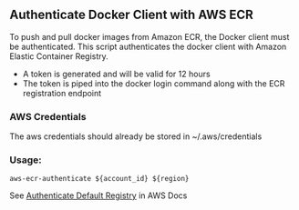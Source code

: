 ## Authenticate Docker Client with AWS ECR

To push and pull docker images from Amazon ECR, the Docker client must be authenticated.
This script authenticates the docker client with Amazon Elastic Container Registry.  

- A token is generated and will be valid for 12 hours
- The token is piped into the docker login command along with the ECR registration endpoint

### AWS Credentials

The aws credentials should already be stored in ~/.aws/credentials

### Usage: 
`aws-ecr-authenticate ${account_id} ${region}`

See [Authenticate Default Registry](https://docs.aws.amazon.com/AmazonECR/latest/userguide/getting-started-cli.html#cli-authenticate-registry) in AWS Docs